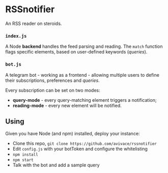 # RSSnotifier

An RSS reader on steroids.

### `index.js`
A Node **backend** handles the feed parsing and reading. The `match` function flags specific elements, based on user-defined keywords (*queries*).

### `bot.js`
A telegram bot - working as a frontend - allowing multiple users to define their subscriptions, preferences and *queries*.

Every subscription can be set on two modes:

- **query-mode** - every query-matching element triggers a notification;
- **reading-mode** - every new element will be notified.

## Using
Given you have Node (and npm) installed, deploy your instance:

- Clone this repo, `git clone https://github.com/avivace/rssnotifier`
- Edit `config.js` with your botToken and configure the whitelisting
- `npm install`
- `npm start`
- Talk with the bot and add a sample query